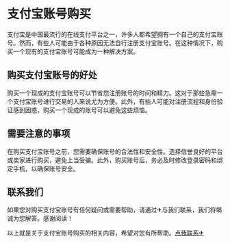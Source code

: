 # 支付宝账号购买

支付宝是中国最流行的在线支付平台之一，许多人都希望拥有一个自己的支付宝账号。然而，有些人可能由于各种原因无法自行注册支付宝账号。在这种情况下，购买一个现有的支付宝账号可能成为一种解决方案。

## 购买支付宝账号的好处

购买一个现成的支付宝账号可以节省您注册账号的时间和精力。这对于那些急需一个支付宝账号进行交易的人来说尤为方便。此外，有些人可能对注册流程和身份验证感到困惑，购买一个现成的账号可以避免这些烦恼。

## 需要注意的事项

在购买支付宝账号之前，您需要确保账号的合法性和安全性。选择信誉良好的平台或卖家进行购买，避免上当受骗。此外，购买账号后，务必及时修改登录密码和绑定手机，以确保账号安全。

## 联系我们

如果您对购买支付宝账号有任何疑问或需要帮助，请通过✈与我们联系，我们将竭诚为您解答。感谢阅读！

以上就是关于支付宝账号购买的相关内容，希望对您有所帮助。[点我联系✈](https://s.G208.com)